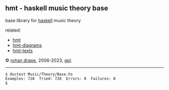 hmt - haskell music theory base
-------------------------------

base library for [haskell](http://haskell.org/) music theory

related:

- [hmt](http://rohandrape.net/?t=hmt)
- [hmt-diagrams](http://rohandrape.net/?t=hmt-diagrams)
- [hmt-texts](http://rohandrape.net/?t=hmt-texts)

© [rohan drape](http://rohandrape.net/), 2006-2023, [gpl](http://gnu.org/copyleft/).

* * *

```
$ doctest Music/Theory/Base.hs
Examples: 728  Tried: 728  Errors: 0  Failures: 0
$
```
